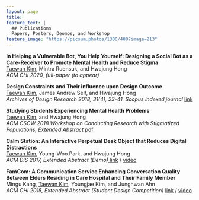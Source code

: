 ```yaml
---
layout: page
title: 
feature_text: |
  ## Publications
  Papers, Posters, Deomos, and Workshop
feature_image: "https://picsum.photos/1300/400?image=213"
---
```

<b>In Helping a Vulnerable Bot, You Help Yourself: Designing a Social Bot as a Care-Receiver to Promote Mental Health and Reduce Stigma</b><br>
<u>Taewan Kim</u>, Mintra Ruensuk, and Hwajung Hong <br>
<i>ACM CHI 2020, full-paper (to appear)</i>

<b>Design Constraints and Their influence upon Design Outcome</b><br> 
<u>Taewan Kim</u>, James Andrew Self, and Hwajung Hong <br>
<i>Archives of Design Research 2018, 31(4), 23-41. Scopus indexed journal</i> <a href="https://doi.org/10.15187/adr.2018.11.31.4.23" target="_blank"> link</a>

<b>Studying Students Experiencing Mental Health Problems</b><br>
<u>Taewan Kim</u>, and Hwajung Hong<br>
<i>ACM CSCW 2018 Workshop on Conducting Research with Stigmatized Populations, Extended Abstract</i> <a href="https://drive.google.com/open?id=1CHSTtNAiKYv0aA1ikpc4owbm_e_h2TzS" target="_blank">pdf</a> 

<b>Calm Station: An Interactive Perpetual Desk Object that Reduces Digital Distractions</b><br>
<u>Taewan Kim</u>, Young-Woo Park, and Hwajung Hong<br><i>ACM DIS 2017, Extended Abstract (Demo)</i><a href="https://doi.org/10.1145/3064857.3079183" target="_blank"> link</a> / <a href="https://youtu.be/gCBQhNUlmzo" target="_blank">video</a>

<b>FamCom: A Communication Service Enhancing Conversation Quality Between Elders Residing in Care Hospital and Their Family Member</b><br>
Mingu Kang, <u>Taewan Kim</u>, Youngjae Kim, and Junghwan Ahn<br> 
<i>ACM CHI 2015, Extended Abstract (Student Design Competition)</i> <a href="https://doi.org/10.1145/2702613.2726952" target="_blank"> link</a> / <a href="https://youtu.be/hnQ5MZfrw60" target="_blank">video</a>
